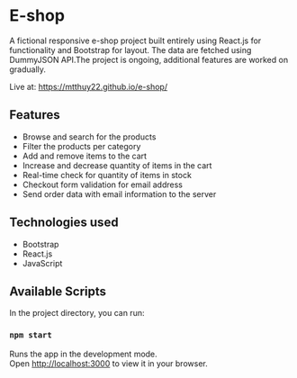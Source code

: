 # E-shop 

A fictional responsive e-shop project built entirely using React.js for functionality and Bootstrap for layout. The data are fetched using DummyJSON API.The project is ongoing, additional features are worked on gradually. 

Live at: 
https://mtthuy22.github.io/e-shop/

## Features 
- Browse and search for the products 
- Filter the products per category 
- Add and remove items to the cart 
- Increase and decrease quantity of items in the cart 
- Real-time check for quantity of items in stock 
- Checkout form validation for email address 
- Send order data with email information to the server

## Technologies used 

- Bootstrap
- React.js
- JavaScript

## Available Scripts

In the project directory, you can run:

### `npm start`

Runs the app in the development mode.\
Open [http://localhost:3000](http://localhost:3000) to view it in your browser.

